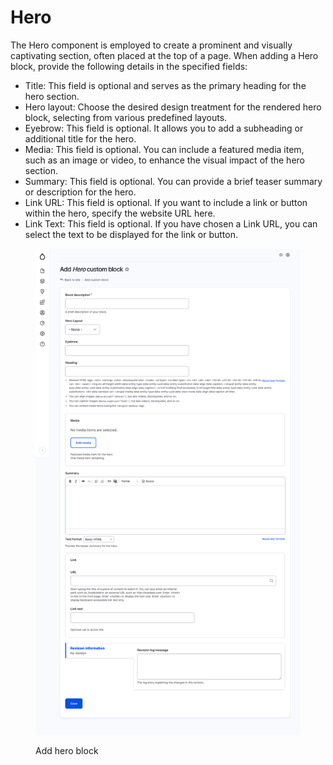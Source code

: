 # Hero

The Hero component is employed to create a prominent and visually captivating section, often placed at the top of a page. When adding a Hero block, provide the following details in the specified fields:

* Title: This field is optional and serves as the primary heading for the hero section.
* Hero layout: Choose the desired design treatment for the rendered hero block, selecting from various predefined layouts.
* Eyebrow: This field is optional. It allows you to add a subheading or additional title for the hero.
* Media: This field is optional. You can include a featured media item, such as an image or video, to enhance the visual impact of the hero section.
* Summary: This field is optional. You can provide a brief teaser summary or description for the hero.
* Link URL: This field is optional. If you want to include a link or button within the hero, specify the website URL here.
* Link Text: This field is optional. If you have chosen a Link URL, you can select the text to be displayed for the link or button.

<figure><img src="../../.gitbook/assets/screencapture-mcignite-ddev-site-block-add-hero-2023-05-24-13_47_27.png" alt=""><figcaption><p>Add hero block</p></figcaption></figure>
